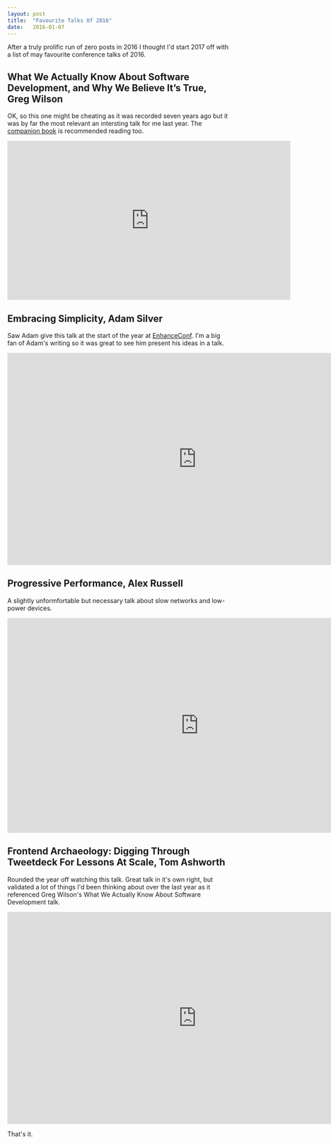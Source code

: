 ```yaml
---
layout: post
title:  "Favourite Talks Of 2016"
date:   2016-01-07
---
```


After a truly prolific run of zero posts in 2016 I thought I'd start 2017 off with a list of may favourite conference talks of 2016.

## What We Actually Know About Software Development, and Why We Believe It’s True, Greg Wilson

OK, so this one might be cheating as it was recorded seven years ago but it was by far the most relevant an intersting talk for me last year. The [companion book](https://www.amazon.co.uk/gp/product/0596808321/ref=oh_aui_detailpage_o06_s00?ie=UTF8&psc=1) is recommended reading too.

<iframe src="https://player.vimeo.com/video/9270320" width="640" height="360" frameborder="0" webkitallowfullscreen mozallowfullscreen allowfullscreen></iframe>

## Embracing Simplicity, Adam Silver

Saw Adam give this talk at the start of the year at [EnhanceConf](http://enhanceconf.com/). I'm a big fan of Adam's writing so it was great to see him present his ideas in a talk.

<iframe width="854" height="480" src="https://www.youtube.com/embed/UlzG6-fI00g" frameborder="0" allowfullscreen></iframe>

## Progressive Performance, Alex Russell

A slightly unformfortable but necessary talk about slow networks and low-power devices.

<iframe width="864" height="486" src="https://www.youtube.com/embed/4bZvq3nodf4" frameborder="0" allowfullscreen></iframe>

## Frontend Archaeology: Digging Through Tweetdeck For Lessons At Scale,  Tom Ashworth

Rounded the year off watching this talk. Great talk in it's own right, but validated a lot of things I'd been thinking about over the last year as it referenced Greg Wilson's What We Actually Know About Software Development talk.

<iframe width="854" height="480" src="https://www.youtube.com/embed/BioQRsiMgcw" frameborder="0" allowfullscreen></iframe>

That's it.
